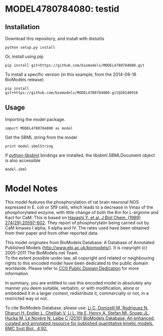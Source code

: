 # MODEL4780784080: testid

## Installation

Download this repository, and install with distutils

`python setup.py install`

Or, install using pip

`pip install git+https://github.com/biomodels/MODEL4780784080.git`

To install a specific version (in this example, from the 2014-09-16 BioModels release)

`pip install git+https://github.com/biomodels/MODEL4780784080.git@20140916`

## Usage

Importing the model package.

`import MODEL4780784080 as model`

Get the SBML string from the model

`print model.sbmlString`

If [python-libsbml](https://pypi.python.org/pypi/python-libsbml) bindings are
installed, the libsbml.SBMLDocument object is also accessible

`model.sbml`


# Model Notes
This model features the phosphorylation of rat brain neuronal NOS expressed in
E. coli or Sf9 cells, which leads to a decrease in Vmax of the phosphorylated
enzyme, with little change of both the Km for L-arginine and Kact for CaM.
This is based on <a href = "http://www.ncbi.nlm.nih.gov/entrez/query.fcgi?cmd=
Retrieve&db=pubmed&dopt=Abstract&list_uids=10400690">Hayashi Y. et al. J Biol
Chem. (1999) 274(29):20597-602</a>. They report of phosphorylatin being
carried out by CaM kinases I alpha, II alpha and IV. The rates used have been
obtained from their paper and from other reported data.

This model originates from BioModels Database: A Database of Annotated
Published Models (http://www.ebi.ac.uk/biomodels/). It is copyright (c)
2005-2011 The BioModels.net Team.  
To the extent possible under law, all copyright and related or neighbouring
rights to this encoded model have been dedicated to the public domain
worldwide. Please refer to [CC0 Public Domain
Dedication](http://creativecommons.org/publicdomain/zero/1.0/) for more
information.

In summary, you are entitled to use this encoded model in absolutely any
manner you deem suitable, verbatim, or with modification, alone or embedded it
in a larger context, redistribute it, commercially or not, in a restricted way
or not..  
  
To cite BioModels Database, please use: [Li C, Donizelli M, Rodriguez N,
Dharuri H, Endler L, Chelliah V, Li L, He E, Henry A, Stefan MI, Snoep JL,
Hucka M, Le Novère N, Laibe C (2010) BioModels Database: An enhanced, curated
and annotated resource for published quantitative kinetic models. BMC Syst
Biol., 4:92.](http://www.ncbi.nlm.nih.gov/pubmed/20587024)


